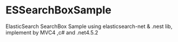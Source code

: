 # ESSearchBoxSample
ElasticSearch SearchBox Sample using elasticsearch-net &amp; .nest lib, implement by MVC4 ,c# and .net4.5.2
